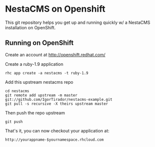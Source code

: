 NestaCMS on Openshift
=============
This git repository helps you get up and running quickly w/ a NestaCMS installation
on OpenShift.

Running on OpenShift
----------------------------

Create an account at http://openshift.redhat.com/

Create a ruby-1.9 application

    rhc app create -a nestacms -t ruby-1.9

Add this upstream nestacms repo

    cd nestacms
    git remote add upstream -m master git://github.com/IgorTirador/nestacms-example.git
    git pull -s recursive -X theirs upstream master
    
Then push the repo upstream

    git push

That's it, you can now checkout your application at:

    http://yourappname-$yournamespace.rhcloud.com

